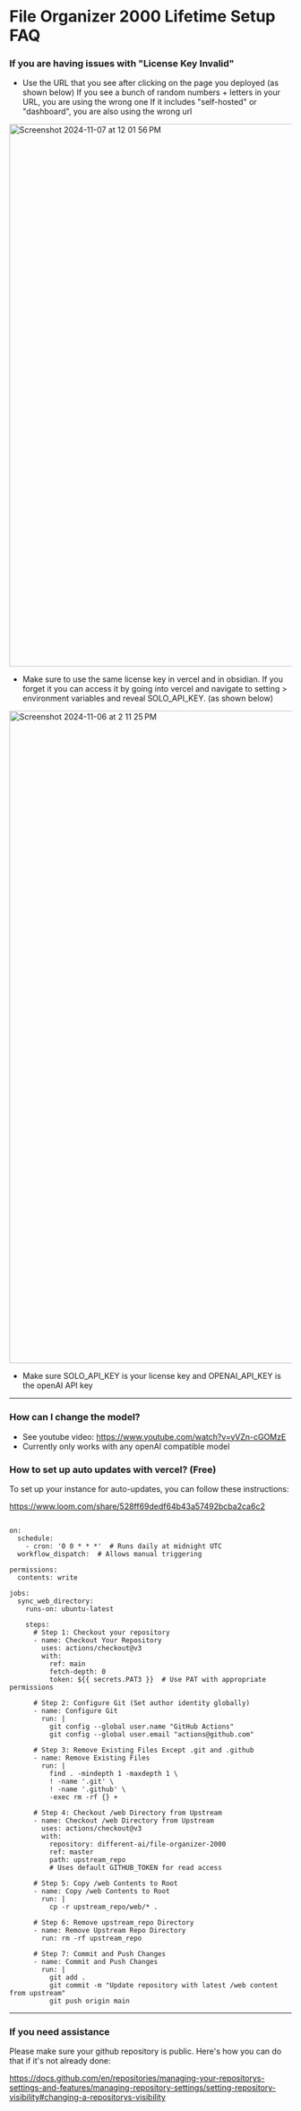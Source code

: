 
# File Organizer 2000 Lifetime Setup FAQ

### If you are having issues with "License Key Invalid" 

- Use the URL that you see after clicking on the page you deployed (as shown below)
If you see a bunch of random numbers + letters in your URL, you are using the wrong one
If it includes "self-hosted" or "dashboard", you are also using the wrong url

<img width="969" alt="Screenshot 2024-11-07 at 12 01 56 PM" src="https://github.com/user-attachments/assets/62fc2c0f-f591-4057-9c2d-ebefd5b0b8e5">



- Make sure to use the same license key in vercel and in obsidian. If you forget it you can access it by going into vercel and navigate to setting > environment variables and reveal SOLO_API_KEY. (as shown below)


<img width="1165" alt="Screenshot 2024-11-06 at 2 11 25 PM" src="https://github.com/user-attachments/assets/6752bf08-6dd3-4b89-902c-bd3e84fa0616">




- Make sure SOLO_API_KEY is your license key and OPENAI_API_KEY is the openAI API key

---

### How can I change the model? 

- See youtube video: https://www.youtube.com/watch?v=yVZn-cGOMzE
- Currently only works with any openAI compatible model


### How to set up auto updates with vercel? (Free)

To set up your instance for auto-updates, you can follow these instructions: 

https://www.loom.com/share/528ff69dedf64b43a57492bcba2ca6c2

```name: Sync /web Directory from Upstream Repository

on:
  schedule:
    - cron: '0 0 * * *'  # Runs daily at midnight UTC
  workflow_dispatch:  # Allows manual triggering

permissions:
  contents: write

jobs:
  sync_web_directory:
    runs-on: ubuntu-latest

    steps:
      # Step 1: Checkout your repository
      - name: Checkout Your Repository
        uses: actions/checkout@v3
        with:
          ref: main
          fetch-depth: 0
          token: ${{ secrets.PAT3 }}  # Use PAT with appropriate permissions

      # Step 2: Configure Git (Set author identity globally)
      - name: Configure Git
        run: |
          git config --global user.name "GitHub Actions"
          git config --global user.email "actions@github.com"

      # Step 3: Remove Existing Files Except .git and .github
      - name: Remove Existing Files
        run: |
          find . -mindepth 1 -maxdepth 1 \
          ! -name '.git' \
          ! -name '.github' \
          -exec rm -rf {} +

      # Step 4: Checkout /web Directory from Upstream
      - name: Checkout /web Directory from Upstream
        uses: actions/checkout@v3
        with:
          repository: different-ai/file-organizer-2000
          ref: master
          path: upstream_repo
          # Uses default GITHUB_TOKEN for read access

      # Step 5: Copy /web Contents to Root
      - name: Copy /web Contents to Root
        run: |
          cp -r upstream_repo/web/* .

      # Step 6: Remove upstream_repo Directory
      - name: Remove Upstream Repo Directory
        run: rm -rf upstream_repo

      # Step 7: Commit and Push Changes
      - name: Commit and Push Changes
        run: |
          git add .
          git commit -m "Update repository with latest /web content from upstream"
          git push origin main
```

---

### If you need assistance 

Please make sure your github repository is public. Here's how you can do that if it's not already done: 

https://docs.github.com/en/repositories/managing-your-repositorys-settings-and-features/managing-repository-settings/setting-repository-visibility#changing-a-repositorys-visibility


